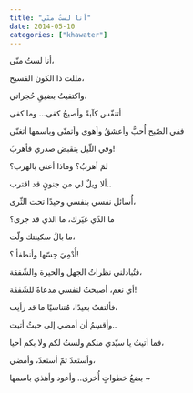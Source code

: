```yaml
---
title: "أنا لستُ منّي"
date: 2014-05-10
categories: ["khawater"]
---
```


أنا لستُ منّي،

مللت ذا الكون الفسيح،

واكتفيتُ بضيقِ حُجراتي،

أتنفّس كآبةً وأصيحُ كفى… وما كفى

ففي الصّبح أُحبُّ وأعشقُ وأهوى وأتمنّى وباسمها أتغنّى

وفي اللّيل ينقبض صدري فأهربُ!

لمَ أهربُ؟ وماذا أعني بالهرب؟

ألا ويلٌ لي من جنونٍ قد اقترب..

أُسائل نفسي بنفسي وحيدًا تحت الثّرى،

ما الذّي غيّرك، ما الذي قد جرى؟

ما بالُ سكينتك ولّت،

أُدْمِيَ حِسّها وأنطفأ ؟!

فتُبادلني نظراتُ الجهل والحيرة والشّفقة،

أي نعم، أصبحتُ لنفسي مدعاةً للشّفقة!

فألتفتُ بعيدًا، مُتناسيًا ما قد رأيت،

وأقسِمُ أن أمضي إلى حيثُ أتيت..

فما أتيتُ يا سيّدي منكم ولستُ لكم ولا بكم أحيا،

وأستعدّ ثمّ أستعدّ، وأمضي،

بضعُ خطواتٍ أُخرى.. وأعود وأهذي باسمها ~